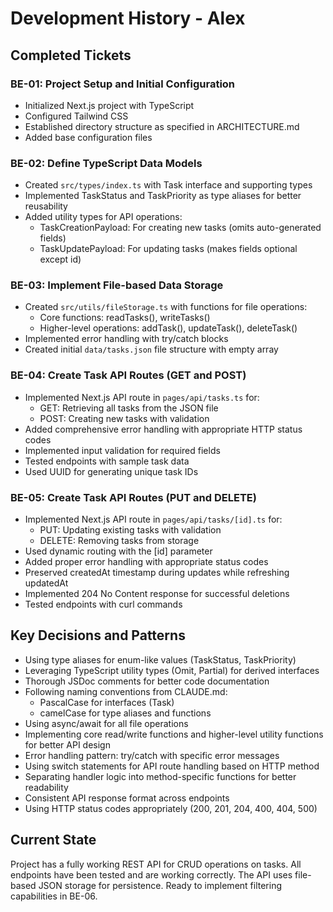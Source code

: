 # Development History - Alex

## Completed Tickets

### BE-01: Project Setup and Initial Configuration
- Initialized Next.js project with TypeScript
- Configured Tailwind CSS
- Established directory structure as specified in ARCHITECTURE.md
- Added base configuration files

### BE-02: Define TypeScript Data Models
- Created `src/types/index.ts` with Task interface and supporting types
- Implemented TaskStatus and TaskPriority as type aliases for better reusability
- Added utility types for API operations:
  - TaskCreationPayload: For creating new tasks (omits auto-generated fields)
  - TaskUpdatePayload: For updating tasks (makes fields optional except id)

### BE-03: Implement File-based Data Storage
- Created `src/utils/fileStorage.ts` with functions for file operations:
  - Core functions: readTasks(), writeTasks()
  - Higher-level operations: addTask(), updateTask(), deleteTask()
- Implemented error handling with try/catch blocks
- Created initial `data/tasks.json` file structure with empty array

### BE-04: Create Task API Routes (GET and POST)
- Implemented Next.js API route in `pages/api/tasks.ts` for:
  - GET: Retrieving all tasks from the JSON file
  - POST: Creating new tasks with validation
- Added comprehensive error handling with appropriate HTTP status codes
- Implemented input validation for required fields
- Tested endpoints with sample task data
- Used UUID for generating unique task IDs

### BE-05: Create Task API Routes (PUT and DELETE)
- Implemented Next.js API route in `pages/api/tasks/[id].ts` for:
  - PUT: Updating existing tasks with validation
  - DELETE: Removing tasks from storage
- Used dynamic routing with the [id] parameter
- Added proper error handling with appropriate status codes
- Preserved createdAt timestamp during updates while refreshing updatedAt
- Implemented 204 No Content response for successful deletions
- Tested endpoints with curl commands

## Key Decisions and Patterns

- Using type aliases for enum-like values (TaskStatus, TaskPriority)
- Leveraging TypeScript utility types (Omit, Partial) for derived interfaces
- Thorough JSDoc comments for better code documentation
- Following naming conventions from CLAUDE.md:
  - PascalCase for interfaces (Task)
  - camelCase for type aliases and functions
- Using async/await for all file operations
- Implementing core read/write functions and higher-level utility functions for better API design
- Error handling pattern: try/catch with specific error messages
- Using switch statements for API route handling based on HTTP method
- Separating handler logic into method-specific functions for better readability
- Consistent API response format across endpoints
- Using HTTP status codes appropriately (200, 201, 204, 400, 404, 500)

## Current State

Project has a fully working REST API for CRUD operations on tasks. All endpoints have been tested and are working correctly. The API uses file-based JSON storage for persistence. Ready to implement filtering capabilities in BE-06.